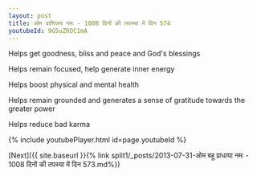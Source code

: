 ```yaml
---
layout: post
title: ओम वाणिजय नमः - 1008 दिनों की तपस्या में दिन 574
youtubeId: 9G5uZROC1mA
---
```

 
 
Helps get goodness, bliss and peace and God's blessings
 
Helps remain focused, help generate inner energy 
 
Helps boost physical and mental health 
 
Helps remain grounded and generates a sense of gratitude towards the greater power 
 
Helps reduce bad karma
 
 
 
 


{% include youtubePlayer.html id=page.youtubeId %}
 
[Next]({{ site.baseurl }}{% link  split1/_posts/2013-07-31-ओम बहू प्राधाया नमः - 1008 दिनों की तपस्या में दिन 573.md%})
 
